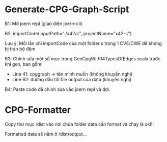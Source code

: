 # Generate-CPG-Graph-Script

B1: Mở joern repl (giao diện joern-cli)


B2: importCode(inputPath="./x42/c", projectName="x42-c")

Lưu ý: Mỗi lần chỉ importCode của một folder s trong 1 CVE/CWE để không bị tràn bộ đệm

	
B3: Chỉnh sửa một số mục trong GenCpgWith14TypesOfEdges.scala trước khi gen, bao gồm:

- Line 41: cpggraph -> tên mình muốn (không khuyến nghị)
- Line 62: đường dẫn tới file output của data (khuyến nghị)

	
B4: Paste code đã chỉnh sửa vào joern repl và đợi.

# CPG-Formatter

Copy thư mục /dist vào nơi chứa folder data cần format và chạy là ok!!!

Formatted data sẽ nằm ở /dist/output...
